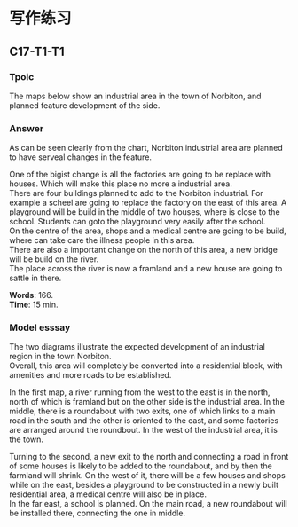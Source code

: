 # 写作练习

## C17-T1-T1

### Tpoic

The maps below show an industrial area in the town of Norbiton, and planned feature development of the side.  

### Answer

As can be seen clearly from the chart, Norbiton industrial area are planned to have serveal changes in the feature.  

One of the bigist change is all the factories are going to be replace with houses. Which will make this place no more a industrial area.  
There are four buildings planned to add to the Norbiton industrial. For example a scheel are going to replace the factory on the east of this area.
A playground will be build in the middle of two houses, where is close to the school. Students can goto the playground very easily after the school.  
On the centre of the area, shops and a medical centre are going to be build, where can take care the illness people in this area.  
There are also a important change on the north of this area, a new bridge will be build on the river.  
The place across the river is now a framland and a new house are going to sattle in there.  

**Words**: 166.  
**Time**: 15 min.  

### Model esssay

The two diagrams illustrate the expected development of an industrial region in the town Norbiton.  
Overall, this area will completely be converted into a residential block, with amenities and more roads to be established.  

In the first map, a river running from the west to the east is in the north, north of which is framland but on the other side is the industrial area.
In the middle, there is a roundabout with two exits, one of which links to a main road in the south and the other is oriented to the east, and some factories are arranged around the roundbout. In the west of the industrial area, it is the town.  

Turning to the second, a new exit to the north and connecting a road in front of some houses is likely to be added to the roundabout, and by then the farmland will shrink.
On the west of it, there will be a few houses and shops while on the east, besides a playground to be constructed in a newly built residential area, a medical centre will also be in place.  
In the far east, a school is planned. On the main road, a new roundabout will be installed there, connecting the one in middle.  

